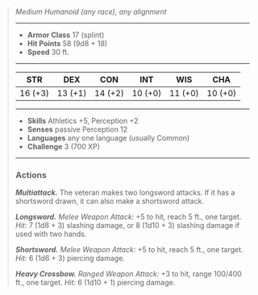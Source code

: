> *Medium Humanoid (any race), any alignment*  
> ___  
> - **Armor Class** 17 (splint)  
> - **Hit Points** 58 (9d8 + 18)  
> - **Speed** 30 ft.  
> ___  
> |STR|DEX|CON|INT|WIS|CHA|  
> |:---:|:---:|:---:|:---:|:---:|:---:|  
> |16 (+3)|13 (+1)|14 (+2)|10 (+0)|11 (+0)|10 (+0)|  
> ___  
> - **Skills** Athletics +5, Perception +2  
> - **Senses** passive Perception 12  
> - **Languages** any one language (usually Common)  
> - **Challenge** 3 (700 XP)  
> ___  
> ### Actions  
> ***Multiattack.*** The veteran makes two longsword attacks. If it has a shortsword drawn, it can also make a shortsword attack.  
>  
> ***Longsword.*** _Melee Weapon Attack:_ +5 to hit, reach 5 ft., one target. _Hit:_ 7 (1d8 + 3) slashing damage, or 8 (1d10 + 3) slashing damage if used with two hands.  
>  
> ***Shortsword.*** _Melee Weapon Attack:_ +5 to hit, reach 5 ft., one target. _Hit:_ 6 (1d6 + 3) piercing damage.  
>  
> ***Heavy Crossbow.*** _Ranged Weapon Attack:_ +3 to hit, range 100/400 ft., one target. _Hit:_ 6 (1d10 + 1) piercing damage.